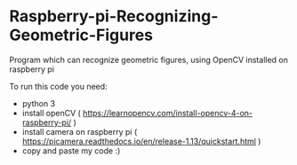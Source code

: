 # Raspberry-pi-Recognizing-Geometric-Figures
Program which can recognize geometric figures, using OpenCV installed on raspberry pi

To run this code you need:
- python 3
- install openCV ( https://learnopencv.com/install-opencv-4-on-raspberry-pi/ )
- install camera on raspberry pi ( https://picamera.readthedocs.io/en/release-1.13/quickstart.html )
- copy and paste my code :) 
